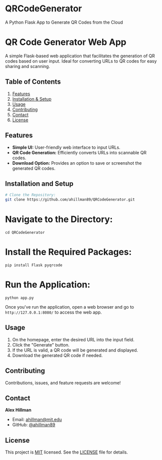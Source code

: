 # QRCodeGenerator
A Python Flask App to Generate QR Codes from the Cloud

# QR Code Generator Web App

A simple Flask-based web application that facilitates the generation of QR codes based on user input. Ideal for converting URLs to QR codes for easy sharing and scanning.

## Table of Contents

1. [Features](#features)
2. [Installation & Setup](#installation--setup)
3. [Usage](#usage)
4. [Contributing](#contributing)
5. [Contact](#contact)
6. [License](#license)

## Features

- **Simple UI:** User-friendly web interface to input URLs.
- **QR Code Generation:** Efficiently converts URLs into scannable QR codes.
- **Download Option:** Provides an option to save or screenshot the generated QR codes.

## Installation and Setup

```bash
# Clone the Repository:
git clone https://github.com/ahillman89/QRCodeGenerator.git
```

# Navigate to the Directory:
```
cd QRCodeGenerator
```

# Install the Required Packages:
```pip install Flask pyqrcode```

# Run the Application:
```python app.py```

Once you've run the application, open a web browser and go to `http://127.0.0.1:8080/` to access the web app.

## Usage

1. On the homepage, enter the desired URL into the input field.
2. Click the "Generate" button.
3. If the URL is valid, a QR code will be generated and displayed.
4. Download the generated QR code if needed.

## Contributing

Contributions, issues, and feature requests are welcome!

## Contact

**Alex Hillman**
- Email: ahillman@mit.edu
- GitHub: [@ahillman89](https://github.com/ahillman89)

## License

This project is [MIT](https://opensource.org/licenses/MIT) licensed. See the [LICENSE](https://github.com/YourUsername/QRCodeGenerator/blob/main/LICENSE) file for details.

